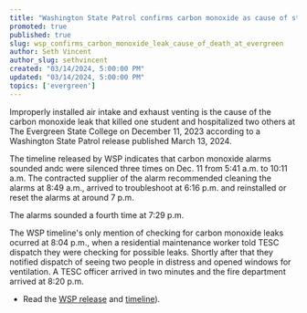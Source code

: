 ```yaml
---
title: "Washington State Patrol confirms carbon monoxide as cause of student death at Evergreen on Dec. 11 2023"
promoted: true
published: true
slug: wsp_confirms_carbon_monoxide_leak_cause_of_death_at_evergreen
author: Seth Vincent
author_slug: sethvincent
created: "03/14/2024, 5:00:00 PM"
updated: "03/14/2024, 5:00:00 PM"
topics: ['evergreen']
---
```


Improperly installed air intake and exhaust venting is the cause of the carbon monoxide leak that killed one student and hospitalized two others at The Evergreen State College on December 11, 2023 according to a Washington State Patrol release published March 13, 2024.

The timeline released by WSP indicates that carbon monoxide alarms sounded andc were silenced three times on Dec. 11 from 5:41 a.m. to 10:11 a.m. The contracted supplier of the alarm recommended cleaning the alarms at 8:49 a.m., arrived to troubleshoot at 6:16 p.m. and reinstalled or reset the alarms at around 7 p.m.

The alarms sounded a fourth time at 7:29 p.m.

The WSP timeline's only mention of checking for carbon monoxide leaks ocurred at 8:04 p.m., when a residential maintenance worker told TESC dispatch they were checking for possible leaks. Shortly after that they notified dispatch of seeing two people in distress and opened windows for ventilation. A TESC officer arrived in two minutes and the fire department arrived at 8:20 p.m.

- Read the [WSP release](https://www.wsp.wa.gov/2024/03/13/findings-evergreen-state-college-carbon-monoxide-death-investigation/) and [timeline](https://www.wsp.wa.gov/wp-content/uploads/2024/03/WSP-Carbon-Monoxide-Death-Investigation-TIMELINE-Corrected-1130-March-13.pdf)).
